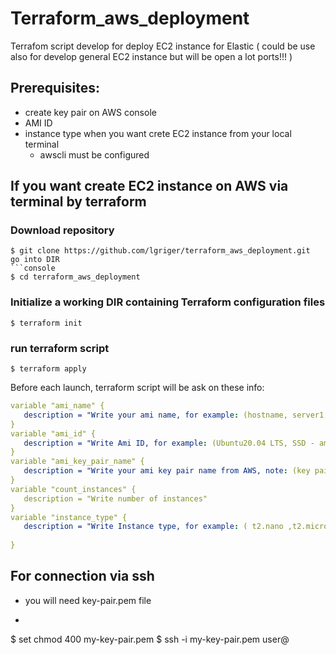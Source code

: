 # Terraform_aws_deployment
Terrafom script develop for deploy EC2 instance for Elastic ( could be use also for develop general EC2 instance but will be open a lot ports!!! )

## Prerequisites:

   - create key pair on AWS console
   - AMI ID
   - instance type
  when you want crete EC2 instance from your local terminal
     - awscli must be configured

## If you want create EC2 instance on AWS via terminal by terraform

### Download repository
```console
$ git clone https://github.com/lgriger/terraform_aws_deployment.git
go into DIR
```console
$ cd terraform_aws_deployment
```
### Initialize a working DIR containing Terraform configuration files
```console
$ terraform init
```
### run terraform script
```console
$ terraform apply
```
Before each launch, terraform script will be ask on these info:
 ```yaml
variable "ami_name" {
    description = "Write your ami name, for example: (hostname, server1, elastic1...)"
}
variable "ami_id" {
    description = "Write Ami ID, for example: (Ubuntu20.04 LTS, SSD - ami-0d527b8c289b4af7f,\nAmazon Lin. 2 - Ker. 5.10, SSD - ami-0eb7496c2e0403237)"
}
variable "ami_key_pair_name" {
    description = "Write your ami key pair name from AWS, note: (key pair must be create in AWS console)"
}
variable "count_instances" {
    description = "Write number of instances"
}
variable "instance_type" {
    description = "Write Instance type, for example: ( t2.nano ,t2.micro ,\nt2.medium ,\nt3.small )"
    
} 
```
## For connection via ssh
- you will need key-pair.pem file
- ```console
$ set chmod 400 my-key-pair.pem
$ ssh -i my-key-pair.pem user@<ip address>
```



